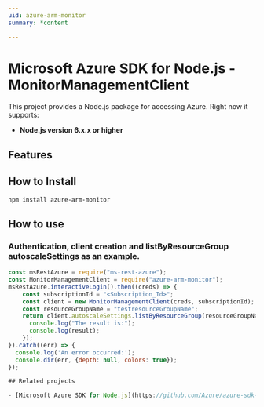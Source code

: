 ```yaml
---
uid: azure-arm-monitor
summary: *content

---
```

# Microsoft Azure SDK for Node.js - MonitorManagementClient
This project provides a Node.js package for accessing Azure. Right now it supports:
- **Node.js version 6.x.x or higher**

## Features


## How to Install

```bash
npm install azure-arm-monitor
```

## How to use

### Authentication, client creation and listByResourceGroup autoscaleSettings as an example.

```javascript
const msRestAzure = require("ms-rest-azure");
const MonitorManagementClient = require("azure-arm-monitor");
msRestAzure.interactiveLogin().then((creds) => {
    const subscriptionId = "<Subscription_Id>";
    const client = new MonitorManagementClient(creds, subscriptionId);
    const resourceGroupName = "testresourceGroupName";
    return client.autoscaleSettings.listByResourceGroup(resourceGroupName).then((result) => {
      console.log("The result is:");
      console.log(result);
    });
}).catch((err) => {
  console.log('An error occurred:');
  console.dir(err, {depth: null, colors: true});
});

## Related projects

- [Microsoft Azure SDK for Node.js](https://github.com/Azure/azure-sdk-for-node)
